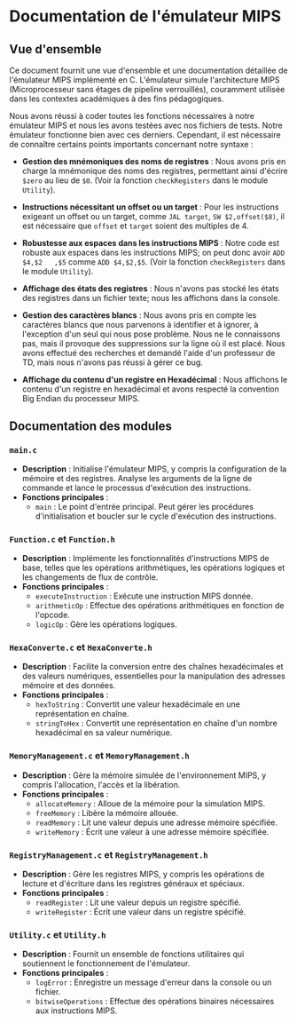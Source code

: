 # Documentation de l'émulateur MIPS

## Vue d'ensemble
Ce document fournit une vue d'ensemble et une documentation détaillée de l'émulateur MIPS implémenté en C. L'émulateur simule l'architecture MIPS (Microprocesseur sans étages de pipeline verrouillés), couramment utilisée dans les contextes académiques à des fins pédagogiques.

Nous avons réussi à coder toutes les fonctions nécessaires à notre émulateur MIPS et nous les avons testées avec nos fichiers de tests. Notre émulateur fonctionne bien avec ces derniers. Cependant, il est nécessaire de connaître certains points importants concernant notre syntaxe :

- **Gestion des mnémoniques des noms de registres** : Nous avons pris en charge la mnémonique des noms des registres, permettant ainsi d'écrire `$zero` au lieu de `$0`. (Voir la fonction `checkRegisters` dans le module `Utility`).

- **Instructions nécessitant un offset ou un target** : Pour les instructions exigeant un offset ou un target, comme `JAL target`, `SW $2,offset($8)`, il est nécessaire que `offset` et `target` soient des multiples de 4.

- **Robustesse aux espaces dans les instructions MIPS** : Notre code est robuste aux espaces dans les instructions MIPS; on peut donc avoir `ADD    $4,$2   ,$5` comme `ADD $4,$2,$5`. (Voir la fonction `checkRegisters` dans le module `Utility`).

- **Affichage des états des registres** : Nous n'avons pas stocké les états des registres dans un fichier texte; nous les affichons dans la console.

- **Gestion des caractères blancs** : Nous avons pris en compte les caractères blancs que nous parvenons à identifier et à ignorer, à l'exception d'un seul qui nous pose problème. Nous ne le connaissons pas, mais il provoque des suppressions sur la ligne où il est placé. Nous avons effectué des recherches et demandé l'aide d'un professeur de TD, mais nous n'avons pas réussi à gérer ce bug.

- **Affichage du contenu d'un registre en Hexadécimal** : Nous affichons le contenu d'un registre en hexadécimal et avons respecté la convention Big Endian du processeur MIPS.

## Documentation des modules

### `main.c`
- **Description** : Initialise l'émulateur MIPS, y compris la configuration de la mémoire et des registres. Analyse les arguments de la ligne de commande et lance le processus d'exécution des instructions.
- **Fonctions principales** :
  - `main` : Le point d'entrée principal. Peut gérer les procédures d'initialisation et boucler sur le cycle d'exécution des instructions.

### `Function.c` et `Function.h`
- **Description** : Implémente les fonctionnalités d'instructions MIPS de base, telles que les opérations arithmétiques, les opérations logiques et les changements de flux de contrôle.
- **Fonctions principales** :
  - `executeInstruction` : Exécute une instruction MIPS donnée.
  - `arithmeticOp` : Effectue des opérations arithmétiques en fonction de l'opcode.
  - `logicOp` : Gère les opérations logiques.

### `HexaConverte.c` et `HexaConverte.h`
- **Description** : Facilite la conversion entre des chaînes hexadécimales et des valeurs numériques, essentielles pour la manipulation des adresses mémoire et des données.
- **Fonctions principales** :
  - `hexToString` : Convertit une valeur hexadécimale en une représentation en chaîne.
  - `stringToHex` : Convertit une représentation en chaîne d'un nombre hexadécimal en sa valeur numérique.

### `MemoryManagement.c` et `MemoryManagement.h`
- **Description** : Gère la mémoire simulée de l'environnement MIPS, y compris l'allocation, l'accès et la libération.
- **Fonctions principales** :
  - `allocateMemory` : Alloue de la mémoire pour la simulation MIPS.
  - `freeMemory` : Libère la mémoire allouée.
  - `readMemory` : Lit une valeur depuis une adresse mémoire spécifiée.
  - `writeMemory` : Écrit une valeur à une adresse mémoire spécifiée.

### `RegistryManagement.c` et `RegistryManagement.h`
- **Description** : Gère les registres MIPS, y compris les opérations de lecture et d'écriture dans les registres généraux et spéciaux.
- **Fonctions principales** :
  - `readRegister` : Lit une valeur depuis un registre spécifié.
  - `writeRegister` : Écrit une valeur dans un registre spécifié.

### `Utility.c` et `Utility.h`
- **Description** : Fournit un ensemble de fonctions utilitaires qui soutiennent le fonctionnement de l'émulateur.
- **Fonctions principales** :
  - `logError` : Enregistre un message d'erreur dans la console ou un fichier.
  - `bitwiseOperations` : Effectue des opérations binaires nécessaires aux instructions MIPS.
